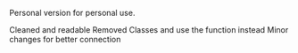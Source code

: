 Personal version for personal use.

Cleaned and readable
Removed  Classes and use the function instead
Minor changes for better connection
